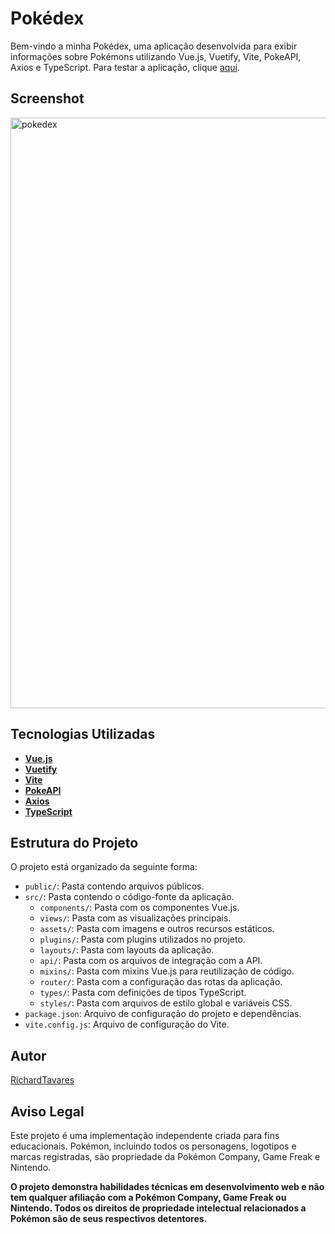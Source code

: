 # Pokédex

Bem-vindo a minha Pokédex, uma aplicação desenvolvida para exibir informações sobre Pokémons utilizando Vue.js, Vuetify, Vite, PokeAPI, Axios e TypeScript. Para testar a aplicação, clique [aqui](https://richardtavares.github.io/pokedex/).

## Screenshot
<img width="945" alt="pokedex" src="https://github.com/user-attachments/assets/97603ea8-acc0-4999-9f7b-1ee87ba67ee9">

## Tecnologias Utilizadas

- **[Vue.js](https://vuejs.org/)**
- **[Vuetify](https://vuetifyjs.com/en/)**
- **[Vite](https://vitejs.dev/)**
- **[PokeAPI](https://pokeapi.co/)**
- **[Axios](https://axios-http.com/)**
- **[TypeScript](https://www.typescriptlang.org/)**

## Estrutura do Projeto

O projeto está organizado da seguinte forma:
- `public/`: Pasta contendo arquivos públicos.
- `src/`: Pasta contendo o código-fonte da aplicação.
  - `components/`: Pasta com os componentes Vue.js.
  - `views/`: Pasta com as visualizações principais.
  - `assets/`: Pasta com imagens e outros recursos estáticos.
  - `plugins/`: Pasta com plugins utilizados no projeto.
  - `layouts/`: Pasta com layouts da aplicação.
  - `api/`: Pasta com os arquivos de integração com a API.
  - `mixins/`: Pasta com mixins Vue.js para reutilização de código.
  - `router/`: Pasta com a configuração das rotas da aplicação.
  - `types/`: Pasta com definições de tipos TypeScript.
  - `styles/`: Pasta com arquivos de estilo global e variáveis CSS.
- `package.json`: Arquivo de configuração do projeto e dependências.
- `vite.config.js`: Arquivo de configuração do Vite.

## Autor

[RichardTavares](https://github.com/RichardTavares)

## Aviso Legal

Este projeto é uma implementação independente criada para fins educacionais. Pokémon, incluindo todos os personagens, logotipos e marcas registradas, são propriedade da Pokémon Company, Game Freak e Nintendo.

**O projeto demonstra habilidades técnicas em desenvolvimento web e não tem qualquer afiliação com a Pokémon Company, Game Freak ou Nintendo. Todos os direitos de propriedade intelectual relacionados a Pokémon são de seus respectivos detentores.**
